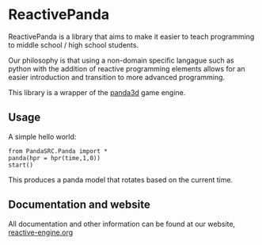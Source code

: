 ReactivePanda
===============
ReactivePanda is a library that aims to make it easier to teach programming to middle school / high school students.

Our philosophy is that using a non-domain specific langague such as python with the addition of reactive programming elements allows for an easier introduction and transition to more advanced programming.

This library is a wrapper of the [panda3d](panda3d.org) game engine.

Usage
---
A simple hello world:

    from PandaSRC.Panda import *
    panda(hpr = hpr(time,1,0))
    start()


This produces a panda model that rotates based on the current time.

Documentation and website
---
All documentation and other information can be found at our website, [reactive-engine.org](http://www.reactive-engine.org)
